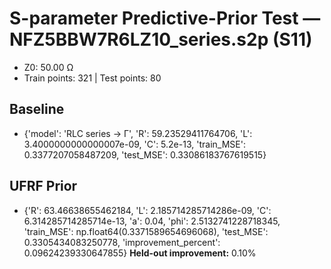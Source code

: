 # S-parameter Predictive-Prior Test — NFZ5BBW7R6LZ10_series.s2p (S11)
- Z0: 50.00 Ω
- Train points: 321  |  Test points: 80

## Baseline
- {'model': 'RLC series -> Γ', 'R': 59.23529411764706, 'L': 3.4000000000000007e-09, 'C': 5.2e-13, 'train_MSE': 0.3377207058487209, 'test_MSE': 0.33086183767619515}

## UFRF Prior
- {'R': 63.46638655462184, 'L': 2.185714285714286e-09, 'C': 6.314285714285714e-13, 'a': 0.04, 'phi': 2.5132741228718345, 'train_MSE': np.float64(0.3371589654696068), 'test_MSE': 0.3305434083250778, 'improvement_percent': 0.09624239330647855}
**Held-out improvement:** 0.10%